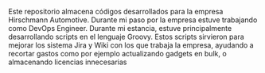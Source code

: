 Este repositorio almacena códigos desarrollados para la empresa Hirschmann Automotive. Durante mi paso por la empresa estuve trabajando como DevOps Engineer.
Durante mi estancia, estuve principalmente desarrollando scripts en el lenguaje Groovy. Estos scripts sirvieron para mejorar los sistema Jira y Wiki con los que trabaja la empresa, ayudando a recortar gastos como por ejemplo actualizando gadgets en bulk, o almacenando licencias innecesarias
